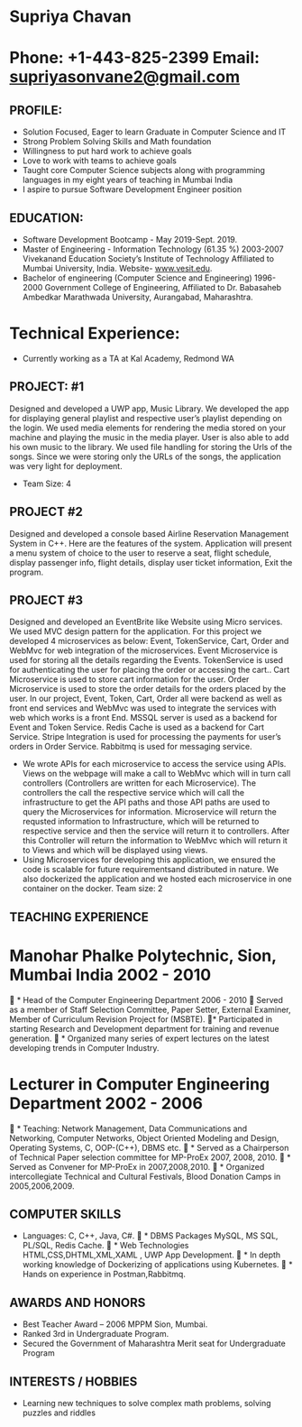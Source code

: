 # Supriya Chavan
# Phone: +1-443-825-2399                                                                               Email: supriyasonvane2@gmail.com

## PROFILE:
* Solution Focused, Eager to learn Graduate in Computer Science and IT
* Strong Problem Solving Skills and Math foundation
* Willingness to put hard work to achieve goals
* Love to work with teams to achieve goals
* Taught core Computer Science subjects along with programming languages in my eight years of
teaching in Mumbai India
* I aspire to pursue Software Development Engineer position

## EDUCATION:
* Software Development Bootcamp - May 2019-Sept. 2019.
* Master of Engineering - Information Technology (61.35 %) 2003-2007 Vivekanand Education Society’s
Institute of Technology Affiliated to Mumbai University, India. Website- www.vesit.edu.
* Bachelor of engineering (Computer Science and Engineering) 1996-2000 Government College of
Engineering, Affiliated to Dr. Babasaheb Ambedkar Marathwada University, Aurangabad, Maharashtra. 
# Technical Experience:
* Currently working as a TA at Kal Academy, Redmond WA 

## PROJECT: #1
Designed and developed a UWP app, Music Library. We developed the app for displaying
general playlist and respective user’s playlist depending on the login. We used media elements for
rendering the media stored on your machine and playing the music in the media player. User is also able
to add his own music to the library. We used file handling for storing the Urls of the songs. Since we
were storing only the URLs of the songs, the application was very light for deployment.
* Team Size: 4

## PROJECT  #2 
Designed and developed a console based Airline Reservation Management System in C++. Here
are the features of the system. Application will present a menu system of choice to the user to reserve a
seat, flight schedule, display passenger info, flight details, display user ticket information, Exit the
program.

## PROJECT #3

Designed and developed an EventBrite like Website using Micro services. We used MVC design
pattern for the application. For this project we developed 4 microservices as below:
Event, TokenService, Cart, Order and WebMvc for web integration of the microservices. Event
Microservice is used for storing all the details regarding the Events. TokenService is used for
authenticating the user for placing the order or accessing the cart.. Cart Microservice is used to store
cart information for the user. Order Microservice is used to store the order details for the orders placed
by the user. In our project, Event, Token, Cart, Order all were backend as well as front end services and
WebMvc was used to integrate the services with web which works is a front End. MSSQL server is used
as a backend for Event and Token Service. Redis Cache is used as a backend for Cart Service. Stripe 
Integration is used for processing the payments for user’s orders in Order Service. Rabbitmq is used for
messaging service.
* We wrote APIs for each microservice to access the service using APIs. Views on the webpage will
make a call to WebMvc which will in turn call controllers (Controllers are written for each Microservice).
The controllers the call the respective service which will call the infrastructure to get the API paths and
those API paths are used to query the Microservices for information. Microservice will return the
requsted information to Infrastructure, which will be returned to respective service and then the service
will return it to controllers. After this Controller will return the information to WebMvc which will return
it to Views and which will be displayed using views.
* Using Microservices for developing this application, we ensured the code is scalable for future
requirementsand distributed in nature. We also dockerized the application and we hosted each
microservice in one container on the docker. 
Team size: 2
## TEACHING EXPERIENCE
# Manohar Phalke Polytechnic, Sion, Mumbai India 2002 - 2010
 * Head of the Computer Engineering Department 2006 - 2010
 Served as a member of Staff Selection Committee, Paper Setter, External Examiner, Member of
 Curriculum Revision Project for (MSBTE).
* Participated in starting Research and Development department for training and revenue
generation.
 * Organized many series of expert lectures on the latest developing trends in Computer Industry. 
# Lecturer in Computer Engineering Department 2002 - 2006
 * Teaching: Network Management, Data Communications and Networking, Computer Networks,
Object Oriented Modeling and Design, Operating Systems, C, OOP-(C++), DBMS etc. 
 * Served as a Chairperson of Technical Paper selection committee for MP-ProEx 2007, 2008, 2010. 
 * Served as Convener for MP-ProEx in 2007,2008,2010. 
 * Organized intercollegiate Technical and Cultural Festivals, Blood Donation Camps in
2005,2006,2009.
## COMPUTER SKILLS
   * Languages: C, C++, Java, C#. 
 * DBMS Packages MySQL, MS SQL, PL/SQL, Redis Cache. 
 * Web Technologies HTML,CSS,DHTML,XML,XAML , UWP App Development. 
 * In depth working knowledge of Dockerizing of applications using Kubernetes. 
 * Hands on experience in Postman,Rabbitmq. 
## AWARDS AND HONORS
* Best Teacher Award – 2006 MPPM Sion, Mumbai.  
* Ranked 3rd in Undergraduate Program. 
* Secured the Government of Maharashtra Merit seat for Undergraduate Program 
## INTERESTS / HOBBIES
* Learning new techniques to solve complex math problems, solving puzzles and riddles 





